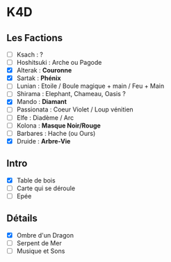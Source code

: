 # K4D

## Les Factions

- [ ] Ksach : ?
- [ ] Hoshitsuki : Arche ou Pagode
- [X] Alterak : **Couronne**
- [X] Sartak : **Phénix**
- [ ] Lunian : Etoile / Boule magique + main / Feu + Main
- [ ] Shirama : Elephant, Chameau, Oasis ?
- [X] Mando : **Diamant**
- [ ] Passionata : Coeur Violet / Loup vénitien
- [ ] Elfe : Diadème / Arc
- [ ] Kolona : **Masque Noir/Rouge**
- [ ] Barbares : Hache (ou Ours)
- [X] Druide : **Arbre-Vie**

## Intro

- [X] Table de bois
- [ ] Carte qui se déroule
- [ ] Epée

## Détails

- [X] Ombre d'un Dragon
- [ ] Serpent de Mer
- [ ] Musique et Sons
